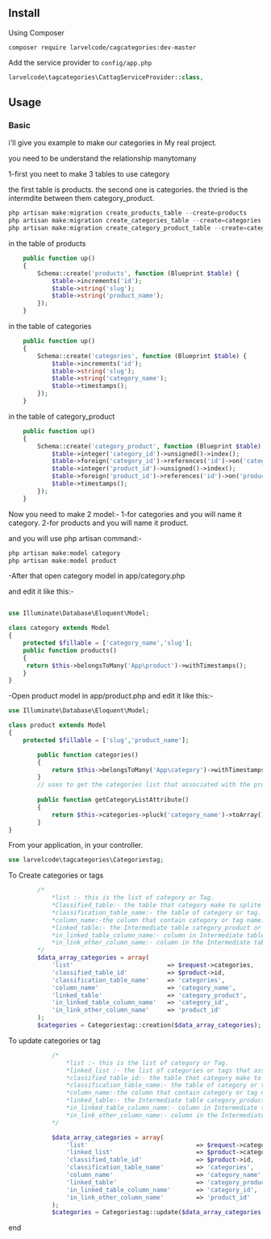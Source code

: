 

## Install

Using Composer

```
composer require larvelcode/cagcategories:dev-master
```

Add the service provider to `config/app.php`

```php
larvelcode\tagcategories\CattagServiceProvider::class,
```



## Usage


### Basic

i'll give you example to make our categories in My real project.

you need to be understand the relationship manytomany

1-first you neet to make 3 tables to use category

the first table is products.
the second one is categories.
the thried is the intermdite between them category_product.

```php
php artisan make:migration create_products_table --create=products
php artisan make:migration create_categories_table --create=categories
php artisan make:migration create_category_product_table --create=category_product
```
in the table of products

```php
    public function up()
    {
        Schema::create('products', function (Blueprint $table) {
            $table->increments('id');
            $table->string('slug');
            $table->string('product_name');
        });
    }
```

in the table of categories

```php
    public function up()
    {
        Schema::create('categories', function (Blueprint $table) {
            $table->increments('id');
            $table->string('slug');
            $table->string('category_name');
            $table->timestamps();
        });
    }
```
in the table of category_product
```php
    public function up()
    {
        Schema::create('category_product', function (Blueprint $table) {
            $table->integer('category_id')->unsigned()->index();
            $table->foreign('category_id')->references('id')->on('categories')->onDelete('cascade');
            $table->integer('product_id')->unsigned()->index();
            $table->foreign('product_id')->references('id')->on('products')->onDelete('cascade');
            $table->timestamps();
        });
    }
```
Now you need to make 2 model:-
1-for categories and you will name it category.
2-for products and you will name it product.

and you will use php artisan command:-

```php
php artisan make:model category
php artisan make:model product
```
-After that open category model in app/category.php

and edit it like this:-
```php

use Illuminate\Database\Eloquent\Model;

class category extends Model
{
    protected $fillable = ['category_name','slug'];
	public function products()
	{
	 return $this->belongsToMany('App\product')->withTimestamps();
	}
}
```
-Open product model in app/product.php
and edit it like this:-
```php
use Illuminate\Database\Eloquent\Model;

class product extends Model
{
    protected $fillable = ['slug','product_name'];

        public function categories()
        {
            return $this->belongsToMany('App\category')->withTimestamps();
        }
        // uses to get the categories list that associated with the product
        
        public function getCategoryListAttribute()
        {
            return $this->categories->pluck('category_name')->toArray();
        }
}

```

From your application,  in your controller.

```php
use larvelcode\tagcategories\Categoriestag;

```

To Create categories or tags

```php
        /*
            *list :- this is the list of category or Tag.
            *Classified_table:- the table that category make to splite it in this situation product table id.
            *classification_table_name:- the table of category or tag.
            *column_name:-the column that contain category or tag name.
            *linked_table:- the Intermediate table category_product or product_tag.
            *in_linked_table_column_name:- column in Intermediate table (category_product or product_tag) category_id or tag_id.
            *in_link_other_column_name:- column in the Intermediate table (product_id).
        */
        $data_array_categories = array( 
            'list'                          => $request->categories,
            'classified_table_id'           => $product->id,
            'classification_table_name'     => 'categories',
            'column_name'                   => 'category_name',
            'linked_table'                  => 'category_product', 
            'in_linked_table_column_name'   => 'category_id',
            'in_link_other_column_name'     => 'product_id'
        );
        $categories = Categoriestag::creation($data_array_categories);
```
To update categories or tag


```php
            /*
                *list :- this is the list of category or Tag.
                *linked_list :- the list of categories or tags that associated with classified_table (product).
                *classified_table_id:- the table that category make to splite it in this situation product table id.
                *classification_table_name:- the table of category or tag.
                *column_name:-the column that contain category or tag name.
                *linked_table:- the Intermediate table category_product or product_tag.
                *in_linked_table_column_name:- column in Intermediate table (category_product or product_tag) category_id or tag_id.
                *in_link_other_column_name:- column in the Intermediate table (product_id).
            */

            $data_array_categories = array( 
                'list'                              => $request->category_list,
                'linked_list'                       => $product->categories,
                'classified_table_id'               => $product->id,
                'classification_table_name'         => 'categories',
                'column_name'                       => 'category_name',
                'linked_table'                      => 'category_product', 
                'in_linked_table_column_name'       => 'category_id',
                'in_link_other_column_name'         => 'product_id'
            );
            $categories = Categoriestag::update($data_array_categories);
```
end
